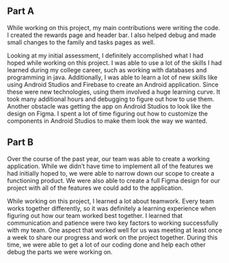 ## Part A
While working on this project, my main contributions were writing the code. I created the rewards page and header bar. I also helped debug and made small changes to the family and tasks pages as well. 

Looking at my initial assessment, I definitely accomplished what I had hoped while working on this project. I was able to use a lot of the skills I had learned during my college career, such as working with databases and programming in java. Additionally, I was able to learn a lot of new skills like using Android Studios and Firebase to create an Android application. Since these were new technologies, using them involved a huge learning curve. It took many additional hours and debugging to figure out how to use them. Another obstacle was getting the app on Android Studios to look like the design on Figma. I spent a lot of time figuring out how to customize the components in Android Studios to make them look the way we wanted. 
## Part B
Over the course of the past year, our team was able to create a working application. While we didn’t have time to implement all of the features we had initially hoped to, we were able to narrow down our scope to create a functioning product. We were also able to create a full Figma design for our project with all of the features we could add to the application.

While working on this project, I learned a lot about teamwork. Every team works together differently, so it was definitely a learning experience when figuring out how our team worked best together. I learned that communication and patience were two key factors to working successfully with my team. One aspect that worked well for us was meeting at least once a week to share our progress and work on the project together. During this time, we were able to get a lot of our coding done and help each other debug the parts we were working on.


